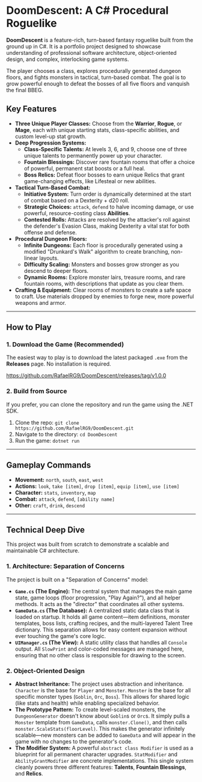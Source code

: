 # DoomDescent: A C# Procedural Roguelike

**DoomDescent** is a feature-rich, turn-based fantasy roguelike built from the ground up in C#. It is a portfolio project designed to showcase understanding of professional software architecture, object-oriented design, and complex, interlocking game systems.

The player chooses a class, explores procedurally generated dungeon floors, and fights monsters in tactical, turn-based combat. The goal is to grow powerful enough to defeat the bosses of all five floors and vanquish the final BBEG.

## Key Features

* **Three Unique Player Classes:** Choose from the **Warrior**, **Rogue**, or **Mage**, each with unique starting stats, class-specific abilities, and custom level-up stat growth.
* **Deep Progression Systems:**
    * **Class-Specific Talents:** At levels 3, 6, and 9, choose one of three unique talents to permanently power up your character.
    * **Fountain Blessings:** Discover rare fountain rooms that offer a choice of powerful, permanent stat boosts or a full heal.
    * **Boss Relics:** Defeat floor bosses to earn unique Relics that grant game-changing effects, like Lifesteal or new abilities.
* **Tactical Turn-Based Combat:**
    * **Initiative System:** Turn order is dynamically determined at the start of combat based on a Dexterity + d20 roll.
    * **Strategic Choices:** `attack`, `defend` to halve incoming damage, or use powerful, resource-costing class **Abilities**.
    * **Contested Rolls:** Attacks are resolved by the attacker's roll against the defender's Evasion Class, making Dexterity a vital stat for both offense and defense.
* **Procedural Dungeon Floors:**
    * **Infinite Dungeons:** Each floor is procedurally generated using a modified "Drunkard's Walk" algorithm to create branching, non-linear layouts.
    * **Difficulty Scaling:** Monsters and bosses grow stronger as you descend to deeper floors.
    * **Dynamic Rooms:** Explore monster lairs, treasure rooms, and rare fountain rooms, with descriptions that update as you clear them.
* **Crafting & Equipment:** Clear rooms of monsters to create a safe space to craft. Use materials dropped by enemies to forge new, more powerful weapons and armor.

---

## How to Play

### 1. Download the Game (Recommended)
The easiest way to play is to download the latest packaged `.exe` from the **Releases** page. No installation is required.

https://github.com/RafaelRG9/DoomDescent/releases/tag/v1.0.0

### 2. Build from Source
If you prefer, you can clone the repository and run the game using the .NET SDK.
1.  Clone the repo: `git clone https://github.com/RafaelRG9/DoomDescent.git`
2.  Navigate to the directory: `cd DoomDescent`
3.  Run the game: `dotnet run`

---

## Gameplay Commands

* **Movement:** `north`, `south`, `east`, `west`
* **Actions:** `look`, `take [item]`, `drop [item]`, `equip [item]`, `use [item]`
* **Character:** `stats`, `inventory`, `map`
* **Combat:** `attack`, `defend`, `[ability name]`
* **Other:** `craft`, `drink`, `descend`

---

## Technical Deep Dive

This project was built from scratch to demonstrate a scalable and maintainable C# architecture.

### 1. Architecture: Separation of Concerns
The project is built on a "Separation of Concerns" model:
* **`Game.cs` (The Engine):** The central system that manages the main game state, game loops (floor progression, "Play Again?"), and all helper methods. It acts as the "director" that coordinates all other systems.
* **`GameData.cs` (The Database):** A centralized static data class that is loaded on startup. It holds all game content—item definitions, monster templates, boss lists, crafting recipes, and the multi-layered Talent Tree dictionary. This separation allows for easy content expansion without ever touching the game's core logic.
* **`UIManager.cs` (The View):** A static utility class that handles all `Console` output. All `SlowPrint` and color-coded messages are managed here, ensuring that no other class is responsible for drawing to the screen.

### 2. Object-Oriented Design
* **Abstract Inheritance:** The project uses abstraction and inheritance. `Character` is the base for `Player` and `Monster`. `Monster` is the base for all specific monster types (`Goblin`, `Orc`, `Boss`). This allows for shared logic (like stats and health) while enabling specialized behavior.
* **The Prototype Pattern:** To create level-scaled monsters, the `DungeonGenerator` doesn't know about `Goblin`s or `Orc`s. It simply pulls a `Monster` template from `GameData`, calls `monster.Clone()`, and then calls `monster.ScaleStats(floorLevel)`. This makes the generator infinitely scalable—new monsters can be added to `GameData` and will appear in the game with no changes to the generator's code.
* **The Modifier System:** A powerful `abstract class Modifier` is used as a blueprint for all permanent character upgrades. `StatModifier` and `AbilityGrantModifier` are concrete implementations. This single system cleanly powers three different features: **Talents**, **Fountain Blessings**, and **Relics**.
